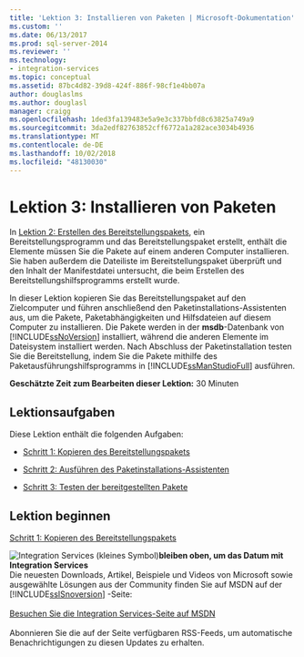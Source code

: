 ```yaml
---
title: 'Lektion 3: Installieren von Paketen | Microsoft-Dokumentation'
ms.custom: ''
ms.date: 06/13/2017
ms.prod: sql-server-2014
ms.reviewer: ''
ms.technology:
- integration-services
ms.topic: conceptual
ms.assetid: 87bc4d82-39d8-424f-886f-98cf1e4bb07a
author: douglaslms
ms.author: douglasl
manager: craigg
ms.openlocfilehash: 1ded3fa139483e5a9e3c337bbfd8c63825a749a9
ms.sourcegitcommit: 3da2edf82763852cff6772a1a282ace3034b4936
ms.translationtype: MT
ms.contentlocale: de-DE
ms.lasthandoff: 10/02/2018
ms.locfileid: "48130030"
---
```

# <a name="lesson-3-installing-packages"></a>Lektion 3: Installieren von Paketen
  In [Lektion 2: Erstellen des Bereitstellungspakets](../integration-services/lesson-2-create-the-deployment-bundle-in-ssis.md), ein Bereitstellungsprogramm und das Bereitstellungspaket erstellt, enthält die Elemente müssen Sie die Pakete auf einem anderen Computer installieren. Sie haben außerdem die Dateiliste im Bereitstellungspaket überprüft und den Inhalt der Manifestdatei untersucht, die beim Erstellen des Bereitstellungshilfsprogramms erstellt wurde.  
  
 In dieser Lektion kopieren Sie das Bereitstellungspaket auf den Zielcomputer und führen anschließend den Paketinstallations-Assistenten aus, um die Pakete, Paketabhängigkeiten und Hilfsdateien auf diesem Computer zu installieren. Die Pakete werden in der **msdb**-Datenbank von [!INCLUDE[ssNoVersion](../includes/ssnoversion-md.md)] installiert, während die anderen Elemente im Dateisystem installiert werden. Nach Abschluss der Paketinstallation testen Sie die Bereitstellung, indem Sie die Pakete mithilfe des Paketausführungshilfsprogramms in [!INCLUDE[ssManStudioFull](../includes/ssmanstudiofull-md.md)] ausführen.  
  
 **Geschätzte Zeit zum Bearbeiten dieser Lektion:** 30 Minuten  
  
## <a name="lesson-tasks"></a>Lektionsaufgaben  
 Diese Lektion enthält die folgenden Aufgaben:  
  
-   [Schritt 1: Kopieren des Bereitstellungspakets](../integration-services/lesson-3-1-copying-the-deployment-bundle.md)  
  
-   [Schritt 2: Ausführen des Paketinstallations-Assistenten](../integration-services/lesson-3-2-running-the-package-installation-wizard.md)  
  
-   [Schritt 3: Testen der bereitgestellten Pakete](../integration-services/lesson-3-3-testing-the-deployed-packages.md)  
  
## <a name="start-the-lesson"></a>Lektion beginnen  
 [Schritt 1: Kopieren des Bereitstellungspakets](../integration-services/lesson-3-1-copying-the-deployment-bundle.md)  
  
![Integration Services (kleines Symbol)](media/dts-16.gif "Integration Services (kleines Symbol)")**bleiben oben, um das Datum mit Integration Services** <br /> Die neuesten Downloads, Artikel, Beispiele und Videos von Microsoft sowie ausgewählte Lösungen aus der Community finden Sie auf MSDN auf der [!INCLUDE[ssISnoversion](../includes/ssisnoversion-md.md)] -Seite:<br /><br /> [Besuchen Sie die Integration Services-Seite auf MSDN](http://go.microsoft.com/fwlink/?LinkId=136655)<br /><br /> Abonnieren Sie die auf der Seite verfügbaren RSS-Feeds, um automatische Benachrichtigungen zu diesen Updates zu erhalten.  
  
  
